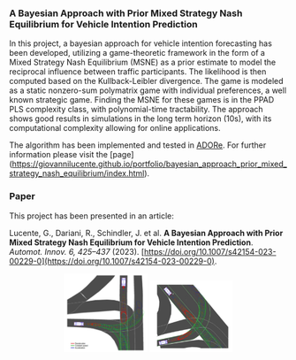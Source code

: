 ### A Bayesian Approach with Prior Mixed Strategy Nash Equilibrium for Vehicle Intention Prediction
In this project, a bayesian approach for vehicle intention forecasting has been developed, utilizing a game-theoretic framework 
in the form of a Mixed Strategy Nash Equilibrium (MSNE) as a prior estimate to model the reciprocal influence between traffic participants. 
The likelihood is then computed based on the Kullback-Leibler divergence. The game is modeled as a static nonzero-sum polymatrix game with 
individual preferences, a well known strategic game. Finding the MSNE for these games is in the PPAD PLS complexity class, with polynomial-time 
tractability. The approach shows good results in simulations in the long term horizon (10s), with its computational complexity allowing for online applications. 

The algorithm has been implemented and tested in [ADORe](https://github.com/eclipse-adore/adore). For further information please visit the [page]
(https://giovannilucente.github.io/portfolio/bayesian_approach_prior_mixed_strategy_nash_equilibrium/index.html).

### Paper
This project has been presented in an article: 

Lucente, G., Dariani, R., Schindler, J. et al. **A Bayesian Approach with Prior Mixed Strategy Nash Equilibrium for Vehicle Intention Prediction**. 
*Automot. Innov. 6, 425–437* (2023). [https://doi.org/10.1007/s42154-023-00229-0](https://doi.org/10.1007/s42154-023-00229-0).

<p align="center"> <img src="media/bayesian_scenario1.png" alt="Scenario 1" width="30%"/> <img src="media/bayesian_scenario2.png" alt="Scenario 2" width="30%"/> </p>
